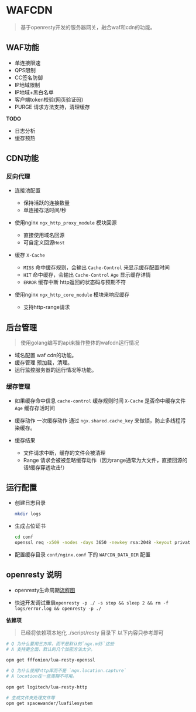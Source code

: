 # WAFCDN

> 基于openresty开发的服务器网关，融合waf和cdn的功能。

## WAF功能
- 单连接限速
- QPS限制
- CC签名防御
- IP地域限制
- IP地域+黑白名单
- 客户端token校验(网页验证码)
- PURGE 请求方法支持，清理缓存

**TODO**
- 日志分析
- 缓存预热


## CDN功能

### 反向代理

- 连接池配置
    - 保持活跃的连接数量
    - 单连接存活时间/秒

- 使用nginx `ngx_http_proxy_module` 模块回源
    - 直接使用域名回源
    - 可自定义回源`Host`

- 缓存 `X-Cache`
    - `MISS` 命中缓存规则，会输出 `Cache-Control` 来显示缓存配置时间
    - `HIT` 命中缓存，会输出 `Cache-Control` `Age` 显示缓存详情
    - `ERROR` 缓存中断 http返回的状态码与预期不符

- 使用nginx `ngx_http_core_module` 模块来响应缓存
    - 支持http-range请求

## 后台管理

> 使用golang编写的api来操作整体的wafcdn运行情况 

- 域名配置 waf cdn的功能。
- 缓存管理 预加载，清理。
- 运行监控服务器的运行情况等功能。

### 缓存管理 
- 如果缓存命中信息
    `cache-control` 缓存规则时间
    `X-Cache` 是否命中缓存文件
    `Age` 缓存存活时间

- 缓存动作
    一次缓存动作 通过 `ngx.shared.cache_key` 来做锁，防止多线程污染缓存。

- 缓存结果
    - 文件请求中断，缓存的文件会被清理
    - Range 请求会被被忽略缓存动作（因为range通常为大文件，直接回源的话!缓存穿透攻击!）

## 运行配置

- 创建日志目录

    ```bash
    mkdir logs
    ```

- 生成占位证书

    ```bash
    cd conf
    openssl req -x509 -nodes -days 3650 -newkey rsa:2048 -keyout private.key -out certificate.crt -config ssl.conf
    ```

- 配置缓存目录 `conf/nginx.conf` 下的 `WAFCDN_DATA_DIR` 配置

## openresty 说明

- openresty生命周期[流程图](https://raw.githubusercontent.com/openresty/lua-nginx-module/refs/heads/master/doc/images/lua_nginx_modules_directives.drawio.png)

- 快速开发调试重启`openresty -p ./ -s stop && sleep 2 && rm -f logs/error.log && openresty -p ./`


**依赖项**

> 已经将依赖项本地化 ./script/resty 目录下 以下内容只参考即可

```bash
# Q 为什么要用三方库，而不是默认的`ngx.md5`这些
# A 支持更全面，默认的几个加密方法太少。

opm get fffonion/lua-resty-openssl
 
# Q 为什么使用http库而不是 `ngx.location.capture`
# A location在一些周期不可用。
 
opm get logitech/lua-resty-http

# 生成文件夹处理文件等
opm get spacewander/luafilesystem
```
